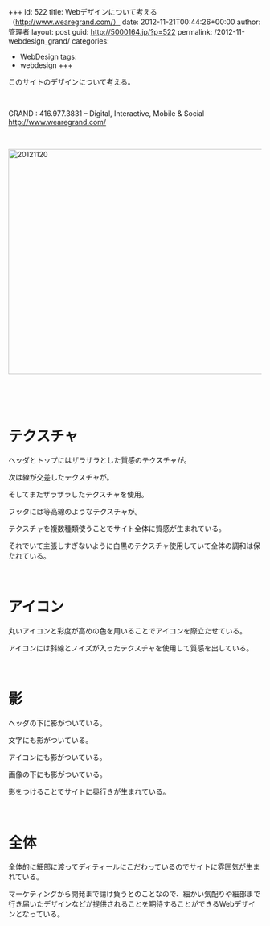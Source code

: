 +++
id: 522
title: Webデザインについて考える（http://www.wearegrand.com/）
date: 2012-11-21T00:44:26+00:00
author: 管理者
layout: post
guid: http://5000164.jp/?p=522
permalink: /2012-11-webdesign_grand/
categories:
  - WebDesign
tags:
  - webdesign
+++
&nbsp;

このサイトのデザインについて考える。

&nbsp;

GRAND : 416.977.3831 &#8211; Digital, Interactive, Mobile & Social  
http://www.wearegrand.com/

&nbsp;

[<img style="background-image: none; border-bottom: 0px; border-left: 0px; padding-left: 0px; padding-right: 0px; display: block; float: none; margin-left: auto; border-top: 0px; margin-right: auto; border-right: 0px; padding-top: 0px" title="20121120" border="0" alt="20121120" src="http://5000164.jp/wp-content/uploads/2012/11/20121120_thumb.png" width="640" height="447" />](http://5000164.jp/wp-content/uploads/2012/11/20121120.png)

&nbsp;

&nbsp;

# テクスチャ

ヘッダとトップにはザラザラとした質感のテクスチャが。

次は線が交差したテクスチャが。

そしてまたザラザラしたテクスチャを使用。

フッタには等高線のようなテクスチャが。

テクスチャを複数種類使うことでサイト全体に質感が生まれている。

それでいて主張しすぎないように白黒のテクスチャ使用していて全体の調和は保たれている。

&nbsp;

# アイコン

丸いアイコンと彩度が高めの色を用いることでアイコンを際立たせている。

アイコンには斜線とノイズが入ったテクスチャを使用して質感を出している。

&nbsp;

# 影

ヘッダの下に影がついている。

文字にも影がついている。

アイコンにも影がついている。

画像の下にも影がついている。

影をつけることでサイトに奥行きが生まれている。

&nbsp;

# 全体

全体的に細部に渡ってディティールにこだわっているのでサイトに雰囲気が生まれている。

マーケティングから開発まで請け負うとのことなので、細かい気配りや細部まで行き届いたデザインなどが提供されることを期待することができるWebデザインとなっている。